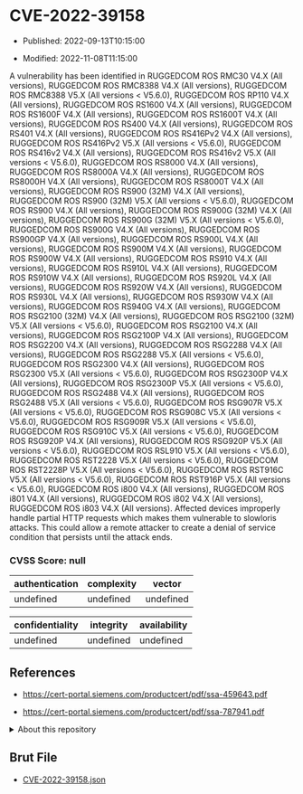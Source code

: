 # CVE-2022-39158

- Published: 2022-09-13T10:15:00

- Modified: 2022-11-08T11:15:00

A vulnerability has been identified in RUGGEDCOM ROS RMC30 V4.X (All versions), RUGGEDCOM ROS RMC8388 V4.X (All versions), RUGGEDCOM ROS RMC8388 V5.X (All versions < V5.6.0), RUGGEDCOM ROS RP110 V4.X (All versions), RUGGEDCOM ROS RS1600 V4.X (All versions), RUGGEDCOM ROS RS1600F V4.X (All versions), RUGGEDCOM ROS RS1600T V4.X (All versions), RUGGEDCOM ROS RS400 V4.X (All versions), RUGGEDCOM ROS RS401 V4.X (All versions), RUGGEDCOM ROS RS416Pv2 V4.X (All versions), RUGGEDCOM ROS RS416Pv2 V5.X (All versions < V5.6.0), RUGGEDCOM ROS RS416v2 V4.X (All versions), RUGGEDCOM ROS RS416v2 V5.X (All versions < V5.6.0), RUGGEDCOM ROS RS8000 V4.X (All versions), RUGGEDCOM ROS RS8000A V4.X (All versions), RUGGEDCOM ROS RS8000H V4.X (All versions), RUGGEDCOM ROS RS8000T V4.X (All versions), RUGGEDCOM ROS RS900 (32M) V4.X (All versions), RUGGEDCOM ROS RS900 (32M) V5.X (All versions < V5.6.0), RUGGEDCOM ROS RS900 V4.X (All versions), RUGGEDCOM ROS RS900G (32M) V4.X (All versions), RUGGEDCOM ROS RS900G (32M) V5.X (All versions < V5.6.0), RUGGEDCOM ROS RS900G V4.X (All versions), RUGGEDCOM ROS RS900GP V4.X (All versions), RUGGEDCOM ROS RS900L V4.X (All versions), RUGGEDCOM ROS RS900M V4.X (All versions), RUGGEDCOM ROS RS900W V4.X (All versions), RUGGEDCOM ROS RS910 V4.X (All versions), RUGGEDCOM ROS RS910L V4.X (All versions), RUGGEDCOM ROS RS910W V4.X (All versions), RUGGEDCOM ROS RS920L V4.X (All versions), RUGGEDCOM ROS RS920W V4.X (All versions), RUGGEDCOM ROS RS930L V4.X (All versions), RUGGEDCOM ROS RS930W V4.X (All versions), RUGGEDCOM ROS RS940G V4.X (All versions), RUGGEDCOM ROS RSG2100 (32M) V4.X (All versions), RUGGEDCOM ROS RSG2100 (32M) V5.X (All versions < V5.6.0), RUGGEDCOM ROS RSG2100 V4.X (All versions), RUGGEDCOM ROS RSG2100P V4.X (All versions), RUGGEDCOM ROS RSG2200 V4.X (All versions), RUGGEDCOM ROS RSG2288 V4.X (All versions), RUGGEDCOM ROS RSG2288 V5.X (All versions < V5.6.0), RUGGEDCOM ROS RSG2300 V4.X (All versions), RUGGEDCOM ROS RSG2300 V5.X (All versions < V5.6.0), RUGGEDCOM ROS RSG2300P V4.X (All versions), RUGGEDCOM ROS RSG2300P V5.X (All versions < V5.6.0), RUGGEDCOM ROS RSG2488 V4.X (All versions), RUGGEDCOM ROS RSG2488 V5.X (All versions < V5.6.0), RUGGEDCOM ROS RSG907R V5.X (All versions < V5.6.0), RUGGEDCOM ROS RSG908C V5.X (All versions < V5.6.0), RUGGEDCOM ROS RSG909R V5.X (All versions < V5.6.0), RUGGEDCOM ROS RSG910C V5.X (All versions < V5.6.0), RUGGEDCOM ROS RSG920P V4.X (All versions), RUGGEDCOM ROS RSG920P V5.X (All versions < V5.6.0), RUGGEDCOM ROS RSL910 V5.X (All versions < V5.6.0), RUGGEDCOM ROS RST2228 V5.X (All versions < V5.6.0), RUGGEDCOM ROS RST2228P V5.X (All versions < V5.6.0), RUGGEDCOM ROS RST916C V5.X (All versions < V5.6.0), RUGGEDCOM ROS RST916P V5.X (All versions < V5.6.0), RUGGEDCOM ROS i800 V4.X (All versions), RUGGEDCOM ROS i801 V4.X (All versions), RUGGEDCOM ROS i802 V4.X (All versions), RUGGEDCOM ROS i803 V4.X (All versions). Affected devices improperly handle partial HTTP requests which makes them vulnerable to slowloris attacks. This could allow a remote attacker to create a denial of service condition that persists until the attack ends.

### CVSS Score: **null**

| authentication | complexity | vector |
| --- | --- | --- |
| undefined | undefined | undefined |

| confidentiality | integrity | availability |
| --- | --- | --- |
| undefined | undefined | undefined |

## References

* https://cert-portal.siemens.com/productcert/pdf/ssa-459643.pdf

* https://cert-portal.siemens.com/productcert/pdf/ssa-787941.pdf

<details>
<summary>About this repository</summary> 

  This repository is part of the project [Live Hack CVE](https://github.com/Live-Hack-CVE). Main website can be found [www.live-hack.org](https://www.live-hack.org) 
  
  Made by [Sn0wAlice](https://github.com/Sn0wAlice) for the people that care about security and need to have a feed of the latest CVEs. Hope you enjoy it, don't forget to star the repo and follow me on [Twitter](https://twitter.com/Sn0wAlice) and [Github](https://github.com/Sn0wAlice). And that is my [personnal website](https://www.alice-snow.me/)

  - [Home Page](https://github.com/Live-Hack-CVE)
  - [Framework](https://github.com/Live-Hack-CVE/cve-framework)
  - [CVE database](https://github.com/Live-Hack-CVE/full_database)
  - [Changelog](https://github.com/Live-Hack-CVE/Changelog)
</details>

## Brut File

* [CVE-2022-39158.json](https://raw.githubusercontent.com/Live-Hack-CVE/full_database/main/cves/2022/CVE-2022-39158.json)

